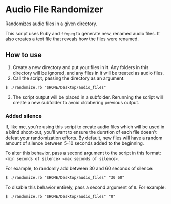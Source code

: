# Audio File Randomizer

Randomizes audio files in a given directory.

This script uses Ruby and `ffmpeg` to generate new, renamed audio files. It
also creates a text file that reveals how the files were renamed.

## How to use

1. Create a new directory and put your files in it. Any folders in this
   directory will be ignored, and any files in it will be treated as audio
   files.
2. Call the script, passing the directory as an argument.
```
$ ./randomize.rb "$HOME/Desktop/audio_files"
```
3. The script output will be placed in a subfolder. Rerunning the script will
   create a new subfolder to avoid clobbering previous output.

### Added silence

If, like me, you're using this script to create audio files which will be used
in a blind shoot-out, you'll want to ensure the duration of each file doesn't
defeat your randomization efforts. By default, new files will have a random
amount of silence between 5-10 seconds added to the beginning.

To alter this behavior, pass a second argument to the script in this format:
`<min seconds of silence> <max seconds of silence>`.

For example, to randomly add between 30 and 60 seconds of silence:

```
$ ./randomize.rb "$HOME/Desktop/audio_files" "30 60"
```

To disable this behavior entirely, pass a second argument of `0`. For example:

```
$ ./randomize.rb "$HOME/Desktop/audio_files" "0"
```
